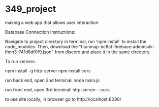 # 349_project
making a web app that allows user interaction

Database Connection Instructions:

Navigate to project directory in terminal, run 'npm install' to install the node_modules. Then, download the "titanmap-bc8cf-firebase-adminsdk-lfmn3-741d8df0f9.json" from discord and place it in the same directory. 

To run servers:

npm install -g http-server 
npm install cors

run back end, open 2nd terminal:
node main.js

run front end, open 3rd terminal:
http-server --cors

to use site locally, in browser go to http://localhost:8080/